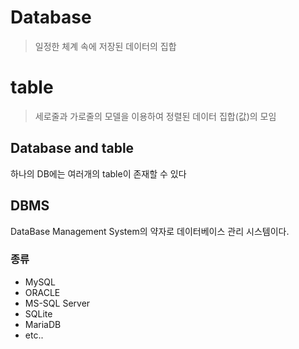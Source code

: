 # Database

> 일정한 체계 속에 저장된 데이터의 집합

# table

>세로줄과 가로줄의 모델을 이용하여 정렬된 데이터 집합(값)의 모임

## Database and table

하나의 DB에는 여러개의 table이 존재할 수 있다

## DBMS

DataBase Management System의 약자로 데이터베이스 관리 시스템이다.

### 종류

- MySQL
- ORACLE
- MS-SQL Server
- SQLite
- MariaDB
- etc..

